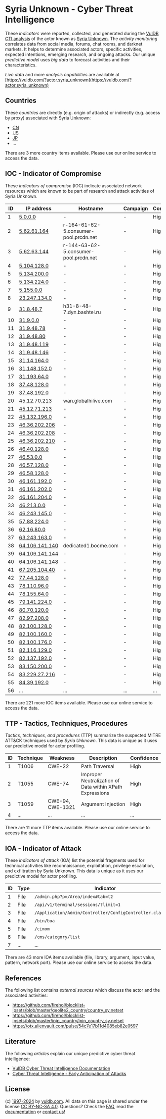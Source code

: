 # Syria Unknown - Cyber Threat Intelligence

These _indicators_ were reported, collected, and generated during the [VulDB CTI analysis](https://vuldb.com/?kb.cti) of the actor known as [Syria Unknown](https://vuldb.com/?actor.syria_unknown). The _activity monitoring_ correlates data from social media, forums, chat rooms, and darknet markets. It helps to determine associated actors, specific activities, expected intentions, emerging research, and ongoing attacks. Our unique _predictive model_ uses _big data_ to forecast activities and their characteristics.

_Live data_ and more _analysis capabilities_ are available at [https://vuldb.com/?actor.syria_unknown](https://vuldb.com/?actor.syria_unknown)

## Countries

These _countries_ are directly (e.g. origin of attacks) or indirectly (e.g. access by proxy) associated with Syria Unknown:

* [CN](https://vuldb.com/?country.cn)
* [US](https://vuldb.com/?country.us)
* [JP](https://vuldb.com/?country.jp)
* ...

There are 3 more country items available. Please use our online service to access the data.

## IOC - Indicator of Compromise

These _indicators of compromise_ (IOC) indicate associated network resources which are known to be part of research and attack activities of Syria Unknown.

ID | IP address | Hostname | Campaign | Confidence
-- | ---------- | -------- | -------- | ----------
1 | [5.0.0.0](https://vuldb.com/?ip.5.0.0.0) | - | - | High
2 | [5.62.61.164](https://vuldb.com/?ip.5.62.61.164) | r-164-61-62-5.consumer-pool.prcdn.net | - | High
3 | [5.62.63.144](https://vuldb.com/?ip.5.62.63.144) | r-144-63-62-5.consumer-pool.prcdn.net | - | High
4 | [5.104.128.0](https://vuldb.com/?ip.5.104.128.0) | - | - | High
5 | [5.134.200.0](https://vuldb.com/?ip.5.134.200.0) | - | - | High
6 | [5.134.224.0](https://vuldb.com/?ip.5.134.224.0) | - | - | High
7 | [5.155.0.0](https://vuldb.com/?ip.5.155.0.0) | - | - | High
8 | [23.247.134.0](https://vuldb.com/?ip.23.247.134.0) | - | - | High
9 | [31.8.48.7](https://vuldb.com/?ip.31.8.48.7) | h31-8-48-7.dyn.bashtel.ru | - | High
10 | [31.9.0.0](https://vuldb.com/?ip.31.9.0.0) | - | - | High
11 | [31.9.48.78](https://vuldb.com/?ip.31.9.48.78) | - | - | High
12 | [31.9.48.80](https://vuldb.com/?ip.31.9.48.80) | - | - | High
13 | [31.9.48.119](https://vuldb.com/?ip.31.9.48.119) | - | - | High
14 | [31.9.48.146](https://vuldb.com/?ip.31.9.48.146) | - | - | High
15 | [31.14.164.0](https://vuldb.com/?ip.31.14.164.0) | - | - | High
16 | [31.148.152.0](https://vuldb.com/?ip.31.148.152.0) | - | - | High
17 | [31.193.64.0](https://vuldb.com/?ip.31.193.64.0) | - | - | High
18 | [37.48.128.0](https://vuldb.com/?ip.37.48.128.0) | - | - | High
19 | [37.48.192.0](https://vuldb.com/?ip.37.48.192.0) | - | - | High
20 | [45.12.70.213](https://vuldb.com/?ip.45.12.70.213) | wan.globalhilive.com | - | High
21 | [45.12.71.213](https://vuldb.com/?ip.45.12.71.213) | - | - | High
22 | [45.132.196.0](https://vuldb.com/?ip.45.132.196.0) | - | - | High
23 | [46.36.202.206](https://vuldb.com/?ip.46.36.202.206) | - | - | High
24 | [46.36.202.208](https://vuldb.com/?ip.46.36.202.208) | - | - | High
25 | [46.36.202.210](https://vuldb.com/?ip.46.36.202.210) | - | - | High
26 | [46.40.128.0](https://vuldb.com/?ip.46.40.128.0) | - | - | High
27 | [46.53.0.0](https://vuldb.com/?ip.46.53.0.0) | - | - | High
28 | [46.57.128.0](https://vuldb.com/?ip.46.57.128.0) | - | - | High
29 | [46.58.128.0](https://vuldb.com/?ip.46.58.128.0) | - | - | High
30 | [46.161.192.0](https://vuldb.com/?ip.46.161.192.0) | - | - | High
31 | [46.161.202.0](https://vuldb.com/?ip.46.161.202.0) | - | - | High
32 | [46.161.204.0](https://vuldb.com/?ip.46.161.204.0) | - | - | High
33 | [46.213.0.0](https://vuldb.com/?ip.46.213.0.0) | - | - | High
34 | [46.243.145.0](https://vuldb.com/?ip.46.243.145.0) | - | - | High
35 | [57.88.224.0](https://vuldb.com/?ip.57.88.224.0) | - | - | High
36 | [62.16.80.0](https://vuldb.com/?ip.62.16.80.0) | - | - | High
37 | [63.243.163.0](https://vuldb.com/?ip.63.243.163.0) | - | - | High
38 | [64.106.141.140](https://vuldb.com/?ip.64.106.141.140) | dedicated1.bocme.com | - | High
39 | [64.106.141.144](https://vuldb.com/?ip.64.106.141.144) | - | - | High
40 | [64.106.141.148](https://vuldb.com/?ip.64.106.141.148) | - | - | High
41 | [67.205.104.40](https://vuldb.com/?ip.67.205.104.40) | - | - | High
42 | [77.44.128.0](https://vuldb.com/?ip.77.44.128.0) | - | - | High
43 | [78.110.96.0](https://vuldb.com/?ip.78.110.96.0) | - | - | High
44 | [78.155.64.0](https://vuldb.com/?ip.78.155.64.0) | - | - | High
45 | [79.141.224.0](https://vuldb.com/?ip.79.141.224.0) | - | - | High
46 | [80.70.120.0](https://vuldb.com/?ip.80.70.120.0) | - | - | High
47 | [82.97.208.0](https://vuldb.com/?ip.82.97.208.0) | - | - | High
48 | [82.100.128.0](https://vuldb.com/?ip.82.100.128.0) | - | - | High
49 | [82.100.160.0](https://vuldb.com/?ip.82.100.160.0) | - | - | High
50 | [82.100.176.0](https://vuldb.com/?ip.82.100.176.0) | - | - | High
51 | [82.116.129.0](https://vuldb.com/?ip.82.116.129.0) | - | - | High
52 | [82.137.192.0](https://vuldb.com/?ip.82.137.192.0) | - | - | High
53 | [83.150.200.0](https://vuldb.com/?ip.83.150.200.0) | - | - | High
54 | [83.229.27.216](https://vuldb.com/?ip.83.229.27.216) | - | - | High
55 | [84.39.192.0](https://vuldb.com/?ip.84.39.192.0) | - | - | High
56 | ... | ... | ... | ...

There are 221 more IOC items available. Please use our online service to access the data.

## TTP - Tactics, Techniques, Procedures

_Tactics, techniques, and procedures_ (TTP) summarize the suspected MITRE ATT&CK techniques used by _Syria Unknown_. This data is unique as it uses our predictive model for actor profiling.

ID | Technique | Weakness | Description | Confidence
-- | --------- | -------- | ----------- | ----------
1 | T1006 | CWE-22 | Path Traversal | High
2 | T1055 | CWE-74 | Improper Neutralization of Data within XPath Expressions | High
3 | T1059 | CWE-94, CWE-1321 | Argument Injection | High
4 | ... | ... | ... | ...

There are 11 more TTP items available. Please use our online service to access the data.

## IOA - Indicator of Attack

These _indicators of attack_ (IOA) list the potential fragments used for technical activities like reconnaissance, exploitation, privilege escalation, and exfiltration by Syria Unknown. This data is unique as it uses our predictive model for actor profiling.

ID | Type | Indicator | Confidence
-- | ---- | --------- | ----------
1 | File | `/admin.php?p=/Area/index#tab=t2` | High
2 | File | `/api/v1/terminal/sessions/?limit=1` | High
3 | File | `/Application/Admin/Controller/ConfigController.class.php` | High
4 | File | `/bin/boa` | Medium
5 | File | `/cimom` | Low
6 | File | `/cms/category/list` | High
7 | ... | ... | ...

There are 43 more IOA items available (file, library, argument, input value, pattern, network port). Please use our online service to access the data.

## References

The following list contains _external sources_ which discuss the actor and the associated activities:

* https://github.com/firehol/blocklist-ipsets/blob/master/geolite2_country/country_sy.netset
* https://github.com/firehol/blocklist-ipsets/blob/master/ipip_country/ipip_country_sy.netset
* https://otx.alienvault.com/pulse/54c7e17b11d4085eb82e0597

## Literature

The following _articles_ explain our unique predictive cyber threat intelligence:

* [VulDB Cyber Threat Intelligence Documentation](https://vuldb.com/?kb.cti)
* [Cyber Threat Intelligence - Early Anticipation of Attacks](https://www.scip.ch/en/?labs.20201022)

## License

(c) [1997-2024](https://vuldb.com/?kb.changelog) by [vuldb.com](https://vuldb.com/?kb.about). All data on this page is shared under the license [CC BY-NC-SA 4.0](https://creativecommons.org/licenses/by-nc-sa/4.0/). Questions? Check the [FAQ](https://vuldb.com/?kb.faq), read the [documentation](https://vuldb.com/?kb) or [contact us](https://vuldb.com/?contact)!
